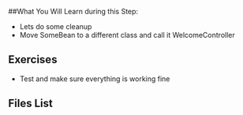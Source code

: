 ##What You Will Learn during this Step:
- Lets do some cleanup
 - Move SomeBean to a different class and call it WelcomeController

## Exercises
- Test and make sure everything is working fine

## Files List